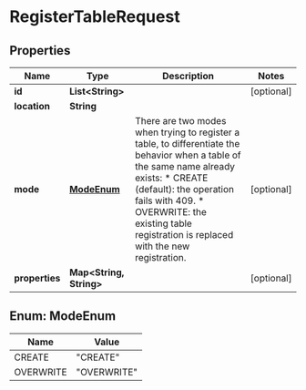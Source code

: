 

# RegisterTableRequest


## Properties

| Name | Type | Description | Notes |
|------------ | ------------- | ------------- | -------------|
|**id** | **List&lt;String&gt;** |  |  [optional] |
|**location** | **String** |  |  |
|**mode** | [**ModeEnum**](#ModeEnum) | There are two modes when trying to register a table, to differentiate the behavior when a table of the same name already exists:   * CREATE (default): the operation fails with 409.   * OVERWRITE: the existing table registration is replaced with the new registration.  |  [optional] |
|**properties** | **Map&lt;String, String&gt;** |  |  [optional] |



## Enum: ModeEnum

| Name | Value |
|---- | -----|
| CREATE | &quot;CREATE&quot; |
| OVERWRITE | &quot;OVERWRITE&quot; |




